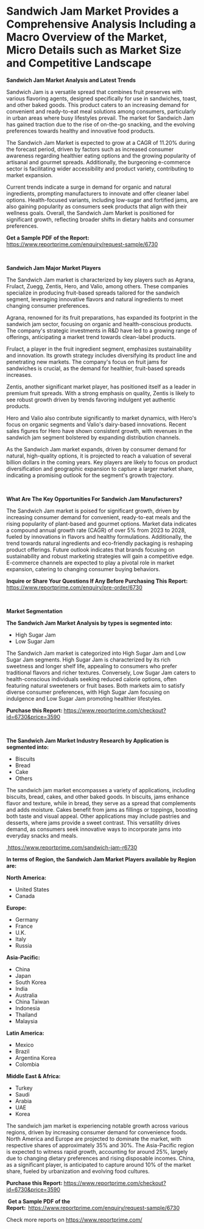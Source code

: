 <p><h1>Sandwich Jam Market Provides a Comprehensive Analysis Including a Macro Overview of the Market, Micro Details such as Market Size and Competitive Landscape</h1></p><p><strong>Sandwich Jam Market Analysis and Latest Trends</strong></p>
<p><p>Sandwich Jam is a versatile spread that combines fruit preserves with various flavoring agents, designed specifically for use in sandwiches, toast, and other baked goods. This product caters to an increasing demand for convenient and ready-to-eat meal solutions among consumers, particularly in urban areas where busy lifestyles prevail. The market for Sandwich Jam has gained traction due to the rise of on-the-go snacking, and the evolving preferences towards healthy and innovative food products.</p><p>The Sandwich Jam Market is expected to grow at a CAGR of 11.20% during the forecast period, driven by factors such as increased consumer awareness regarding healthier eating options and the growing popularity of artisanal and gourmet spreads. Additionally, the burgeoning e-commerce sector is facilitating wider accessibility and product variety, contributing to market expansion. </p><p>Current trends indicate a surge in demand for organic and natural ingredients, prompting manufacturers to innovate and offer cleaner label options. Health-focused variants, including low-sugar and fortified jams, are also gaining popularity as consumers seek products that align with their wellness goals. Overall, the Sandwich Jam Market is positioned for significant growth, reflecting broader shifts in dietary habits and consumer preferences.</p></p>
<p><strong>Get a Sample PDF of the Report:&nbsp;</strong> <a href="https://www.reportprime.com/enquiry/request-sample/6730?utm_campaign=2954&utm_medium=2&utm_source=Github&utm_content=ia&utm_term=19032025&utm_id=sandwich-jam">https://www.reportprime.com/enquiry/request-sample/6730</a></p>
<p>&nbsp;</p>
<p><strong>Sandwich Jam Major Market Players</strong></p>
<p><p>The Sandwich Jam market is characterized by key players such as Agrana, Frulact, Zuegg, Zentis, Hero, and Valio, among others. These companies specialize in producing fruit-based spreads tailored for the sandwich segment, leveraging innovative flavors and natural ingredients to meet changing consumer preferences.</p><p>Agrana, renowned for its fruit preparations, has expanded its footprint in the sandwich jam sector, focusing on organic and health-conscious products. The company's strategic investments in R&D have led to a growing range of offerings, anticipating a market trend towards clean-label products.</p><p>Frulact, a player in the fruit ingredient segment, emphasizes sustainability and innovation. Its growth strategy includes diversifying its product line and penetrating new markets. The company's focus on fruit jams for sandwiches is crucial, as the demand for healthier, fruit-based spreads increases.</p><p>Zentis, another significant market player, has positioned itself as a leader in premium fruit spreads. With a strong emphasis on quality, Zentis is likely to see robust growth driven by trends favoring indulgent yet authentic products.</p><p>Hero and Valio also contribute significantly to market dynamics, with Hero's focus on organic segments and Valio's dairy-based innovations. Recent sales figures for Hero have shown consistent growth, with revenues in the sandwich jam segment bolstered by expanding distribution channels.</p><p>As the Sandwich Jam market expands, driven by consumer demand for natural, high-quality options, it is projected to reach a valuation of several billion dollars in the coming years. Key players are likely to focus on product diversification and geographic expansion to capture a larger market share, indicating a promising outlook for the segment's growth trajectory.</p></p>
<p>&nbsp;</p>
<p><strong>What Are The Key Opportunities For Sandwich Jam Manufacturers?</strong></p>
<p><p>The Sandwich Jam market is poised for significant growth, driven by increasing consumer demand for convenient, ready-to-eat meals and the rising popularity of plant-based and gourmet options. Market data indicates a compound annual growth rate (CAGR) of over 5% from 2023 to 2028, fueled by innovations in flavors and healthy formulations. Additionally, the trend towards natural ingredients and eco-friendly packaging is reshaping product offerings. Future outlook indicates that brands focusing on sustainability and robust marketing strategies will gain a competitive edge. E-commerce channels are expected to play a pivotal role in market expansion, catering to changing consumer buying behaviors.</p></p>
<p><strong>Inquire or Share Your Questions If Any Before Purchasing This Report:</strong> <a href="https://www.reportprime.com/enquiry/pre-order/6730?utm_campaign=2954&utm_medium=2&utm_source=Github&utm_content=ia&utm_term=19032025&utm_id=sandwich-jam">https://www.reportprime.com/enquiry/pre-order/6730</a></p>
<p>&nbsp;</p>
<p><strong>Market Segmentation</strong></p>
<p><strong>The Sandwich Jam Market Analysis by types is segmented into:</strong></p>
<p><ul><li>High Sugar Jam</li><li>Low Sugar Jam</li></ul></p>
<p><p>The Sandwich Jam market is categorized into High Sugar Jam and Low Sugar Jam segments. High Sugar Jam is characterized by its rich sweetness and longer shelf life, appealing to consumers who prefer traditional flavors and richer textures. Conversely, Low Sugar Jam caters to health-conscious individuals seeking reduced calorie options, often featuring natural sweeteners or fruit bases. Both markets aim to satisfy diverse consumer preferences, with High Sugar Jam focusing on indulgence and Low Sugar Jam promoting healthier lifestyles.</p></p>
<p><strong>Purchase this Report:&nbsp;</strong><a href="https://www.reportprime.com/checkout?id=6730&price=3590&utm_campaign=2954&utm_medium=2&utm_source=Github&utm_content=ia&utm_term=19032025&utm_id=sandwich-jam">https://www.reportprime.com/checkout?id=6730&price=3590</a></p>
<p>&nbsp;</p>
<p><strong>The Sandwich Jam Market Industry Research by Application is segmented into:</strong></p>
<p><ul><li>Biscuits</li><li>Bread</li><li>Cake</li><li>Others</li></ul></p>
<p><p>The sandwich jam market encompasses a variety of applications, including biscuits, bread, cakes, and other baked goods. In biscuits, jams enhance flavor and texture, while in bread, they serve as a spread that complements and adds moisture. Cakes benefit from jams as fillings or toppings, boosting both taste and visual appeal. Other applications may include pastries and desserts, where jams provide a sweet contrast. This versatility drives demand, as consumers seek innovative ways to incorporate jams into everyday snacks and meals.</p></p>
<p><a href="https://www.reportprime.com/sandwich-jam-r6730?utm_campaign=2954&utm_medium=2&utm_source=Github&utm_content=ia&utm_term=19032025&utm_id=sandwich-jam">&nbsp;https://www.reportprime.com/sandwich-jam-r6730</a></p>
<p><strong>In terms of Region, the Sandwich Jam Market Players available by Region are:</strong></p>
<p>
    <p> <strong> North America: </strong>
        <ul>
            <li>United States</li>
            <li>Canada</li>
        </ul>
        </p> 
    <p> <strong> Europe: </strong>
        <ul>
            <li>Germany</li>
            <li>France</li>
            <li>U.K.</li>
            <li>Italy</li>
            <li>Russia</li>
        </ul>
        </p> 
    <p> <strong> Asia-Pacific: </strong>
        <ul>
            <li>China</li>
            <li>Japan</li>
            <li>South Korea</li>
            <li>India</li>
            <li>Australia</li>
            <li>China Taiwan</li>
            <li>Indonesia</li>
            <li>Thailand</li>
            <li>Malaysia</li>
        </ul>
        </p> 
    <p> <strong> Latin America: </strong>
        <ul>
            <li>Mexico</li>
            <li>Brazil</li>
            <li>Argentina Korea</li>
            <li>Colombia</li>
        </ul>
        </p> 
    <p> <strong> Middle East & Africa: </strong>
        <ul>
            <li>Turkey</li>
            <li>Saudi</li>
            <li>Arabia</li>
            <li>UAE</li>
            <li>Korea</li>
        </ul>
    </p>
    </p>
<p><p>The sandwich jam market is experiencing notable growth across various regions, driven by increasing consumer demand for convenience foods. North America and Europe are projected to dominate the market, with respective shares of approximately 35% and 30%. The Asia-Pacific region is expected to witness rapid growth, accounting for around 25%, largely due to changing dietary preferences and rising disposable incomes. China, as a significant player, is anticipated to capture around 10% of the market share, fueled by urbanization and evolving food cultures.</p></p>
<p><strong>Purchase this Report: </strong><a href="https://www.reportprime.com/checkout?id=6730&price=3590&utm_campaign=2954&utm_medium=2&utm_source=Github&utm_content=ia&utm_term=19032025&utm_id=sandwich-jam">https://www.reportprime.com/checkout?id=6730&price=3590</a></p>
<p>&nbsp;<strong>Get a Sample PDF of the Report:&nbsp;&nbsp;</strong><a href="https://www.reportprime.com/enquiry/request-sample/6730?utm_campaign=2954&utm_medium=2&utm_source=Github&utm_content=ia&utm_term=19032025&utm_id=sandwich-jam">https://www.reportprime.com/enquiry/request-sample/6730</a></p>
<p><strong></strong></p>
<p>Check more reports on <a href="https://www.reportprime.com/?utm_campaign=2954&utm_medium=2&utm_source=Github&utm_content=ia&utm_term=19032025&utm_id=sandwich-jam">https://www.reportprime.com/</a></p>